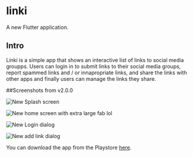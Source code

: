 # linki

A new Flutter application.

## Intro
Linki is a simple app that shows an interactive list of links to social media groupps.
Users can login in to submit links to their social media groups, report spammed links and / or innapropriate links, and share the links with other apps and finally users can manage the links they share.

##Screenshots from v2.0.0

![New Splash screen](https://lh3.googleusercontent.com/Ew4PK-TrKZpZIkupFvPaR1za5Zp-Op7NRDame2pdrE9S6RqIgoTzibxjmmm3Qx0WEw=w1440-h620)

![New home screen with extra large fab lol](https://lh3.googleusercontent.com/r4N73dgpcUcSLfWRWrisfFbISYWkYhL-F8DmWgH-cRrEwcb0xuemIjexg4Em_Zm3jPE=w1440-h620)

![New Login dialog](https://lh3.googleusercontent.com/7pU8aRzXpdUNrKYJvN1OI2wo-GzeVq7CtruXEnAQ42-SleDgbtSLyeNlPS0ZJfI-oOQ=w1440-h620)

![New add link dialog](https://lh3.googleusercontent.com/twD_89wf7Ma7o3bx2I7_UdED8iunyGRC2ELA8MneaGwUuN-1nTdJblsTCknpjW5hF7Q=w1440-h620)


You can download the app from the Playstore [here](https://goo.gl/MUfpLL).
